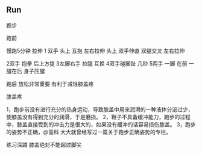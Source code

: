 ## Run
跑步 


跑前

慢跑5分钟
拉伸 
1 双手 头上 互抱      左右拉伸
头上 双手伸直  双腿交叉  左右拉伸 

2双手 抱拳 后上方提
3左脚右手  拉腿   互换
4双手碰脚趾  几秒
5两手 一脚 在前 一腿在后 身子压腿

跑后
放松非常重要    有利于减轻膝盖疼



膝盖疼


1，跑步前没有进行充分的热身运动，导致膝盖中用来润滑的一种液体分泌过少，使膝盖没有得到充分的润滑，于是磨损。
2，鞋子不具备缓冲能力，跑步的过程中，膝盖直接受到的冲击力是很大的，如果没有缓冲的话容易损伤膝盖。
3，跑步的姿势不正确，@高科 大大就曾经写过一篇关于跑步正确姿势的专栏。


练习深蹲 膝盖绝对不能超过脚尖

